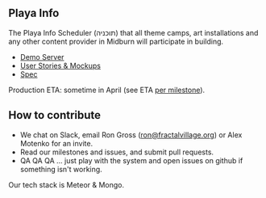 Playa Info
----------
The Playa Info Scheduler (תוכניה) that all theme camps, art installations and any other content provider in Midburn will participate in building.

* [Demo Server](http://playainfo-test.midburn.org/providers)
* [User Stories & Mockups](https://github.com/Midburn/playainfo/milestones)
* [Spec](https://docs.google.com/document/d/1SZektMPjJW5ZEpGdVJy-PspRC7a0nkpdKjE8J1VgCCs/edit#heading=h.8jzqamlwd4la)

Production ETA: sometime in April (see ETA [per milestone](https://github.com/Midburn/playainfo/milestones)).

How to contribute
-----------------

- We chat on Slack, email Ron Gross (ron@fractalvillage.org) or Alex Motenko for an invite.
- Read our milestones and issues, and submit pull requests.
- QA QA QA ... just play with the system and open issues on github if something isn't working.

Our tech stack is Meteor & Mongo.
